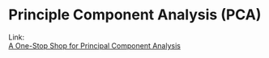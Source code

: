 # Principle Component Analysis \(PCA\)

Link:  
[A One-Stop Shop for Principal Component Analysis](https://towardsdatascience.com/a-one-stop-shop-for-principal-component-analysis-5582fb7e0a9c)

